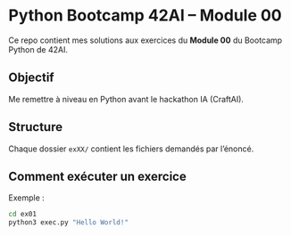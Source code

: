 # Python Bootcamp 42AI – Module 00

Ce repo contient mes solutions aux exercices du **Module 00** du Bootcamp Python de 42AI.

## Objectif
Me remettre à niveau en Python avant le hackathon IA (CraftAI).

## Structure
Chaque dossier `exXX/` contient les fichiers demandés par l’énoncé.

## Comment exécuter un exercice
Exemple :
```bash
cd ex01
python3 exec.py "Hello World!"

